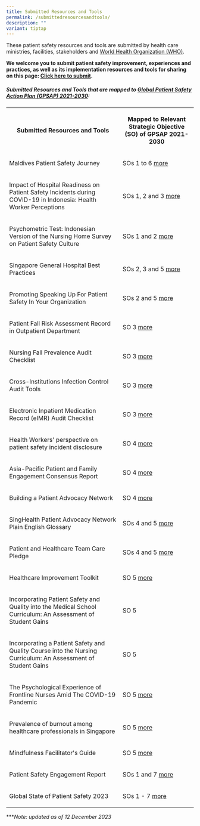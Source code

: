```yaml
---
title: Submitted Resources and Tools
permalink: /submittedresourcesandtools/
description: ""
variant: tiptap
---
```

<p>These patient safety resources and tools are submitted by health care ministries, facilities, stakeholders and <a href="https://www.who.int/" rel="noopener noreferrer nofollow" target="_blank">World Health Organization (WHO)</a>.</p><p><strong>We welcome you to submit patient safety improvement, experiences and practices, as well as its implementation resources and tools for sharing on this page: <a href="https://form.gov.sg/64631e5f0fbfe400126c8e0d" rel="noopener noreferrer nofollow" target="_blank">Click here to submit</a>.</strong></p><h5>Submitted Resources and Tools that are mapped to <a href="https://www.who.int/teams/integrated-health-services/patient-safety/policy/global-patient-safety-action-plan" rel="noopener noreferrer nofollow" target="_blank">Global Patient Safety Action Plan (GPSAP) 2021-2030</a>:</h5><table><tbody><tr><th rowspan="1" colspan="1"><p>Submitted Resources and Tools</p></th><th rowspan="1" colspan="1"><p>Mapped to Relevant Strategic Objective (SO) of GPSAP 2021-2030</p></th></tr><tr><td rowspan="1" colspan="1"><p>Maldives Patient Safety Journey</p></td><td rowspan="1" colspan="1"><p>SOs 1 to 6 <a href="/resources-and-tools/tools-and-resources/gkpsfilea15/" rel="noopener noreferrer nofollow" target="_blank">more</a></p></td></tr><tr><td rowspan="1" colspan="1"><p>Impact of Hospital Readiness on Patient Safety Incidents during COVID-19 in Indonesia: Health Worker Perceptions</p></td><td rowspan="1" colspan="1"><p>SOs 1, 2 and 3 <a href="/resources-and-tools/tools-and-resources/gkpsfilea11/" rel="noopener noreferrer nofollow" target="_blank">more</a></p></td></tr><tr><td rowspan="1" colspan="1"><p>Psychometric Test: Indonesian Version of the Nursing Home Survey on Patient Safety Culture</p></td><td rowspan="1" colspan="1"><p>SOs 1 and 2 <a href="/resources-and-tools/tools-and-resources/gkpsfilea12" rel="noopener noreferrer nofollow" target="_blank">more</a></p></td></tr><tr><td rowspan="1" colspan="1"><p>Singapore General Hospital Best Practices</p></td><td rowspan="1" colspan="1"><p>SOs 2, 3 and 5 <a href="/resources-and-tools/tools-and-resources/sghbestpracticesso235/" rel="noopener noreferrer nofollow" target="_blank">more</a></p></td></tr><tr><td rowspan="1" colspan="1"><p>Promoting Speaking Up For Patient Safety In Your Organization</p></td><td rowspan="1" colspan="1"><p>SOs 2 and 5 <a href="/resources-and-tools/tools-and-resources/teamspeak" rel="noopener noreferrer nofollow" target="_blank">more</a></p></td></tr><tr><td rowspan="1" colspan="1"><p>Patient Fall Risk Assessment Record in Outpatient Department</p></td><td rowspan="1" colspan="1"><p>SO 3 <a href="/tools-and-resources/tools-and-resources/pfrar/" rel="noopener noreferrer nofollow" target="_blank">more</a></p></td></tr><tr><td rowspan="1" colspan="1"><p>Nursing Fall Prevalence Audit Checklist</p></td><td rowspan="1" colspan="1"><p>SO 3 <a href="/resources-and-tools/tools-and-resources/gkpsfilea16/" rel="noopener noreferrer nofollow" target="_blank">more</a></p></td></tr><tr><td rowspan="1" colspan="1"><p>Cross-Institutions Infection Control Audit Tools</p></td><td rowspan="1" colspan="1"><p>SO 3 <a href="/resources-and-tools/tools-and-resources/ciic/" rel="noopener noreferrer nofollow" target="_blank">more</a></p></td></tr><tr><td rowspan="1" colspan="1"><p>Electronic Inpatient Medication Record (eIMR) Audit Checklist</p></td><td rowspan="1" colspan="1"><p>SO 3 <a href="/resources-and-tools/tools-and-resources/gkpsfilea17/" rel="noopener noreferrer nofollow" target="_blank">more</a></p></td></tr><tr><td rowspan="1" colspan="1"><p>Health Workers' perspective on patient safety incident disclosure</p></td><td rowspan="1" colspan="1"><p>SO 4 <a href="/resources-and-tools/tools-and-resources/gkpsfilea13/" rel="noopener noreferrer nofollow" target="_blank">more</a></p></td></tr><tr><td rowspan="1" colspan="1"><p>Asia-Pacific Patient and Family Engagement Consensus Report</p></td><td rowspan="1" colspan="1"><p>SO 4 <a href="/tools-and-resources/tools-and-resources/patientfamilyconsensus/" rel="noopener noreferrer nofollow" target="_blank">more</a></p></td></tr><tr><td rowspan="1" colspan="1"><p>Building a Patient Advocacy Network</p></td><td rowspan="1" colspan="1"><p>SO 4 <a href="/resources-and-tools/tools-and-resources/span" rel="noopener noreferrer nofollow" target="_blank">more</a></p></td></tr><tr><td rowspan="1" colspan="1"><p>SingHealth Patient Advocacy Network Plain English Glossary</p></td><td rowspan="1" colspan="1"><p>SOs 4 and 5 <a href="/tools-and-resources/tools-and-resources/plainenglishglossary/" rel="noopener noreferrer nofollow" target="_blank">more</a></p></td></tr><tr><td rowspan="1" colspan="1"><p>Patient and Healthcare Team Care Pledge</p></td><td rowspan="1" colspan="1"><p>SOs 4 and 5 <a href="/resources-and-tools/tools-and-resources/patient-and-healthcare-team-care-pledge/" rel="noopener noreferrer nofollow" target="_blank">more</a></p></td></tr><tr><td rowspan="1" colspan="1"><p>Healthcare Improvement Toolkit</p></td><td rowspan="1" colspan="1"><p>SO 5 <a href="/tools-and-resources/tools-and-resources/improvementtoolkit/" rel="noopener noreferrer nofollow" target="_blank">more</a></p></td></tr><tr><td rowspan="1" colspan="1"><p>Incorporating Patient Safety and Quality into the Medical School Curriculum: An Assessment of Student Gains</p></td><td rowspan="1" colspan="1"><p>SO 5 </p></td></tr><tr><td rowspan="1" colspan="1"><p>Incorporating a Patient Safety and Quality Course into the Nursing Curriculum: An Assessment of Student Gains</p></td><td rowspan="1" colspan="1"><p>SO 5 </p></td></tr><tr><td rowspan="1" colspan="1"><p>The Psychological Experience of Frontline Nurses Amid The COVID-19 Pandemic</p></td><td rowspan="1" colspan="1"><p>SO 5 <a href="/resources-and-tools/tools-and-resources/gkpsfilea14/" rel="noopener noreferrer nofollow" target="_blank">more</a></p></td></tr><tr><td rowspan="1" colspan="1"><p>Prevalence of burnout among healthcare professionals in Singapore</p></td><td rowspan="1" colspan="1"><p>SO 5 <a href="/resources-and-tools/tools-and-resources/burnout/" rel="noopener noreferrer nofollow" target="_blank">more</a></p></td></tr><tr><td rowspan="1" colspan="1"><p>Mindfulness Facilitator's Guide</p></td><td rowspan="1" colspan="1"><p>SO 5 <a href="/resources-and-tools/tools-and-resources/gkpsfilea18/" rel="noopener noreferrer nofollow" target="_blank">more</a></p></td></tr><tr><td rowspan="1" colspan="1"><p>Patient Safety Engagement Report</p></td><td rowspan="1" colspan="1"><p>SOs 1 and 7 <a href="/resources-and-tools/tools-and-resources/paser" rel="noopener noreferrer nofollow" target="_blank">more</a></p></td></tr><tr><td rowspan="1" colspan="1"><p>Global State of Patient Safety 2023</p></td><td rowspan="1" colspan="1"><p>SOs 1 - 7 <a href="https://www.imperial.ac.uk/Stories/global-state-of-patient-safety/#section-Dashboard-pYb7VZXIsk" rel="noopener noreferrer nofollow" target="_blank">more</a></p></td></tr></tbody></table><p>***<em>Note: updated as of 12 December 2023</em></p>